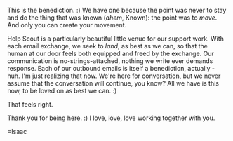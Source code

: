 This is the benediction. :) We have one because the point was never to stay and do the thing that was known (_ahem_, Known): the point was to _move_. And only you can create your movement.

Help Scout is a particularly beautiful little venue for our support work. With each email exchange, we seek to _land_, as best as we can, so that the human at our door feels both equipped and freed by the exchange. Our communication is no-strings-attached, nothing we write ever demands response. Each of our outbound emails is itself a benediction, actually - huh. I'm just realizing that now. We're here for conversation, but we never assume that the conversation will continue, you know? All we have is this now, to be loved on as best we can. :)

That feels right.

Thank you for being here. :) I love, love, love working together with you.

=Isaac

